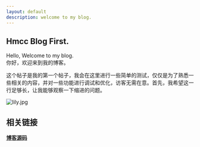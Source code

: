 ```yaml
---
layout: default
description: welcome to my blog.
---
```

##  Hmcc Blog First.
Hello, Welcome to my blog.  
你好，欢迎来到我的博客。

这个帖子是我的第一个帖子，我会在这里进行一些简单的测试，仅仅是为了熟悉一些相关的内容，并对一些功能进行调试和优化，访客无需在意。首先，我希望这一行足够长，让我能够观察一下缩进的问题。

![lily.jpg](http://hmcc.me/img/cover_1.jpg)

##  相关链接
**[博客源码](https://github.com/huameicc/huameicc.github.io)**

